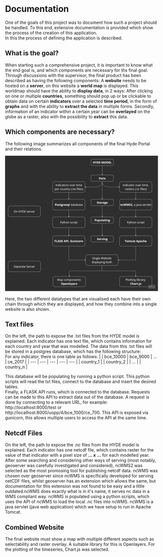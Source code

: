 # Documentation
One of the goals of this project was to document how such a project should be handled. To this end, extensive documentation is provided which show the process of the creation of this application.  
In this the process of defining the application is described.

## What is the goal?
When starting such a comprehensive project, it is important to know what the end goal is, and which components are necessary for ths final goal. Through discussions with the supervisor, the final product has been described as having the following components:
A **website** needs to be hosted on a **server**, on this website a **world map** is displayed. This worldmap should have the ability to **display data**, in 2 ways: 
After clicking on one or multiple **countries**, something should pop up or be clickable to obtain data on certain **indicators** over a selected **time period**, in the form of **graphs** and with the ability to **extract the data** in multiple forms.
Secondly, information of an indicator within a certain year can be **overlayed** on the globe as a raster, also with the possibility to **extract** this data.

## Which components are necessary?
The following image summarizes all components of the final Hyde Portal and their relations.

![Mind map](images/Mind-Map.jpg)

Here, the two different datatypes that are visualised each have their own chain through which they are displayed, and how they combine into a single website is also shown. 

## Text files
On the left, the path to expose the .txt files from the HYDE model is explained. Each indicator has one text file, which contains information for each country and year that was modelled. The data from this .txt files will be stored in a postgres database, which has the following structure:  
For any indicator, there is one table as follows:
| | bce_10000 | bce_9000 | ... | ce_2017 |
| --- | --- | --- | --- | --- |
| country_1 | 
| country_2 | 
| ... |
| country_n |

This database will be populating by running a python script. This python scripts will read the txt files, connect to the database and insert the desired tables.  
Finally, a FLASK API runs, which is connected to the database. Requests can be made to this API to extract data out of the database. A request is done by connecting to a relevant URL, for example: http://localhost:8000/test or http://localhost:8000/uopp/4/bce_1000/ce_700. This API is exposed via gunicorn, this allows multiple users to access the API at the same time.

## Netcdf Files
On the left, the path to expose the .nc files from the HYDE model is explained. Each indicator has one netcdf file, which contains raster for the value of that indicator with a pixel size of **... x ...** for each modelled year. After some searching and considering other ways of serving (most notably, geoserver was carefully investigated and considered), ncWMS2 was selected as the most promosing tool for publishing netcdf data. ncWMS was chosen over geoserver since ncWMS is specifically developed for serving netCDF files, whilst geoserver has an extension which allows the same, but documentation for this extension was not found to be easy and a little outdated.ncWMS does exactly what is in it's name, it serves nc data in a WMS compliant way. ncWMS is populated using a python scripts, which uses the API of ncWMS to load the local .nc files into ncWMS. ncWMS is a java servlet (java web application) which we have setup to run in Apache Tomcat.

## Combined Website
The final website must show a map with multiple different aspects such as selectability and raster overlay. A suitable library for this is Openlayers. For the plotting of the timeseries, Chart.js was selected. 
